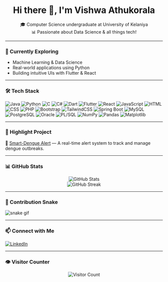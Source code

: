 <h1 align="center">Hi there 👋, I'm Vishwa Athukorala</h1>

<p align="center">
🎓 Computer Science undergraduate at University of Kelaniya <br>
📊 Passionate about Data Science & all things tech!<br>
</p>

---

### 🧠 Currently Exploring
- Machine Learning & Data Science
- Real-world applications using Python
- Building intuitive UIs with Flutter & React

---

### 🛠️ Tech Stack
![Java](https://img.shields.io/badge/Java-%23ED8B00.svg?&style=flat&logo=java&logoColor=white)
![Python](https://img.shields.io/badge/Python-3670A0?style=flat&logo=python&logoColor=ffdd54)
![C](https://img.shields.io/badge/C-00599C?style=flat&logo=c&logoColor=white)
![C#](https://img.shields.io/badge/C%23-239120?style=flat&logo=c-sharp&logoColor=white)
![Dart](https://img.shields.io/badge/Dart-0175C2?style=flat&logo=dart&logoColor=white)
![Flutter](https://img.shields.io/badge/Flutter-02569B?style=flat&logo=flutter&logoColor=white)
![React](https://img.shields.io/badge/React-%2320232a.svg?style=flat&logo=react&logoColor=%2361DAFB)
![JavaScript](https://img.shields.io/badge/JavaScript-F7DF1E?style=flat&logo=javascript&logoColor=black)
![HTML](https://img.shields.io/badge/HTML5-E34F26?style=flat&logo=html5&logoColor=white)
![CSS](https://img.shields.io/badge/CSS3-1572B6?style=flat&logo=css3&logoColor=white)
![PHP](https://img.shields.io/badge/PHP-777BB4?style=flat&logo=php&logoColor=white)
![Bootstrap](https://img.shields.io/badge/Bootstrap-%23563D7C.svg?style=flat&logo=bootstrap&logoColor=white)
![TailwindCSS](https://img.shields.io/badge/TailwindCSS-06B6D4?style=flat&logo=tailwindcss&logoColor=white)
![Spring Boot](https://img.shields.io/badge/SpringBoot-6DB33F?style=flat&logo=spring-boot&logoColor=white)
![MySQL](https://img.shields.io/badge/MySQL-%2300f.svg?style=flat&logo=mysql&logoColor=white)
![PostgreSQL](https://img.shields.io/badge/PostgreSQL-316192?style=flat&logo=postgresql&logoColor=white)
![Oracle](https://img.shields.io/badge/Oracle-F80000?style=flat&logo=oracle&logoColor=white)
![PL/SQL](https://img.shields.io/badge/PL%2FSQL-F80000?style=flat)
![NumPy](https://img.shields.io/badge/NumPy-013243?style=flat&logo=numpy&logoColor=white)
![Pandas](https://img.shields.io/badge/Pandas-150458?style=flat&logo=pandas&logoColor=white)
![Matplotlib](https://img.shields.io/badge/Matplotlib-11557C?style=flat)

---

### 🚀 Highlight Project
🔬 [Smart-Dengue Alert](https://github.com/vishwa3674/SmartDengueAlert-Home-Search) — A real-time alert system to track and manage dengue outbreaks.

---

### 📊 GitHub Stats

<p align="center">
  <img src="https://github-readme-stats.vercel.app/api?username=vishwa3674&show_icons=true&theme=radical" alt="GitHub Stats" />
  <br>
  <img src="https://github-readme-streak-stats.herokuapp.com/?user=vishwa3674&theme=radical" alt="GitHub Streak" />
</p>

---

### 🐍 Contribution Snake
![snake gif](https://github.com/vishwa3674/vishwa3674/blob/output/github-contribution-grid-snake.svg)

---

### 📫 Connect with Me
[![LinkedIn](https://img.shields.io/badge/LinkedIn-blue?style=flat&logo=linkedin&logoColor=white)](https://www.linkedin.com/in/your-linkedin)

---

### 👁️ Visitor Counter  
<p align="center">
  <img src="https://komarev.com/ghpvc/?username=vishwa3674&style=flat-square&color=blue" alt="Visitor Count" />
</p>
